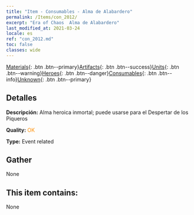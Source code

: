 ```yaml
---
title: "Item - Consumables - Alma de Alabardero"
permalink: /Items/con_2012/
excerpt: "Era of Chaos  Alma de Alabardero"
last_modified_at: 2021-03-24
locale: es
ref: "con_2012.md"
toc: false
classes: wide
---
```

 [Materials](/es/Items/){: .btn .btn--primary}[Artifacts](/es/Items/Artifacts/){: .btn .btn--success}[Units](/es/Items/Units/){: .btn .btn--warning}[Heroes](/es/Items/Heroes/){: .btn .btn--danger}[Consumables](/es/Items/Consumables/){: .btn .btn--info}[Unknown](/es/Items/Unknown/){: .btn .btn--primary}

## Detalles
 **Descripción:** Alma heroica inmortal; puede usarse para el Despertar de los Piqueros

 **Quality:** <span style="color: #FF8C00">OK</span>

 **Type:** Event related

## Gather

  None

## This item contains:

  None

